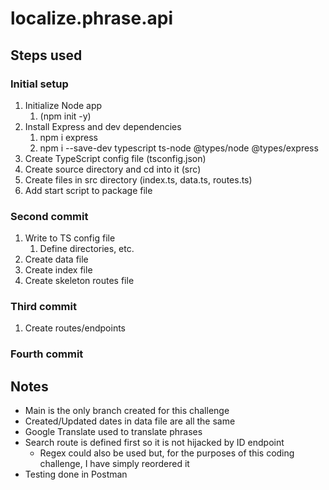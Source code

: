 # localize.phrase.api

## Steps used

### Initial setup

1. Initialize Node app
   1. (npm init -y)
2. Install Express and dev dependencies
   1. npm i express
   2. npm i --save-dev typescript ts-node @types/node @types/express
3. Create TypeScript config file (tsconfig.json)
4. Create source directory and cd into it (src)
5. Create files in src directory (index.ts, data.ts, routes.ts)
6. Add start script to package file

### Second commit

1. Write to TS config file
   1. Define directories, etc.
2. Create data file
3. Create index file
4. Create skeleton routes file

### Third commit

1. Create routes/endpoints

### Fourth commit

## Notes

- Main is the only branch created for this challenge
- Created/Updated dates in data file are all the same
- Google Translate used to translate phrases
- Search route is defined first so it is not hijacked by ID endpoint
  - Regex could also be used but, for the purposes of this coding challenge, I have simply reordered it
- Testing done in Postman